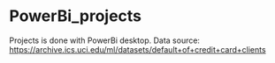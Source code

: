 # PowerBi_projects
Projects is done with PowerBi desktop.
Data source: https://archive.ics.uci.edu/ml/datasets/default+of+credit+card+clients
